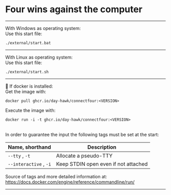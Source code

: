 Four wins against the computer
====
----

With Windows as operating system:
<br>
Use this start file:
```
./external/start.bat
```
----

With Linux as operating system:
<br>
Use this start file:
```
./external/start.sh
```
----

🐳 If docker is installed:
<br>
Get the image with:
```
docker pull ghcr.io/day-hawk/connectfour:<VERSION>
```
Execute the image with:
```
docker run -i -t ghcr.io/day-hawk/connectfour:<VERSION>
```
<br>
In order to guarantee the input the following tags must be set at the start:

| Name, shorthand        | Description                          |
|------------------------|--------------------------------------|
| `--tty` , `-t`         | Allocate a pseudo-TTY                |
| `--interactive` , `-i` | Keep STDIN open even if not attached |

Source of tags and more detailed information at: https://docs.docker.com/engine/reference/commandline/run/

----
